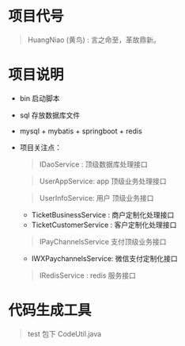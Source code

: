 
# 项目代号

  > HuangNiao  (黄鸟) : 言之命至，革故鼎新。


# 项目说明

* bin 启动脚本


* sql  存放数据库文件


* mysql +  mybatis + springboot + redis


* 项目关注点：
 
  > IDaoService : 顶级数据库处理接口
  
  > UserAppService: app 顶级业务处理接口

  > UserInfoService: 用户 顶级业务接口
  
     * TicketBusinessService : 商户定制化处理接口
     * TicketCustomerService : 客户定制化处理接口
     
  >  IPayChannelsService 支付顶级业务接口    
    
     * IWXPaychannelsService: 微信支付定制化接口
     
  > IRedisService : redis 服务接口    
     
     
# 代码生成工具

  > test 包下  CodeUtil.java
 







